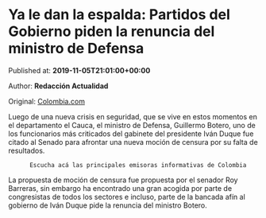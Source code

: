 
# Ya le dan la espalda: Partidos del Gobierno piden la renuncia del ministro de Defensa

Published at: **2019-11-05T21:01:00+00:00**

Author: **Redacción Actualidad**

Original: [Colombia.com](https://www.colombia.com/actualidad/politica/mocion-de-censura-ministro-de-defensa-guillermo-botero-partidos-gobierno-duque-246593)

Luego de una nueva crisis en seguridad, que se vive en estos momentos en el departamento el Cauca, el ministro de Defensa, Guillermo Botero, uno de los funcionarios más criticados del gabinete del presidente Iván Duque fue citado al Senado para afrontar una nueva moción de censura por su falta de resultados.

        
          Escucha acá las principales emisoras informativas de Colombia
        
      
La propuesta de moción de censura fue propuesta por el senador Roy Barreras, sin embargo ha encontrado una gran acogida por parte de congresistas de todos los sectores e incluso, parte de la bancada afín al gobierno de Iván Duque pide la renuncia del ministro Botero.
